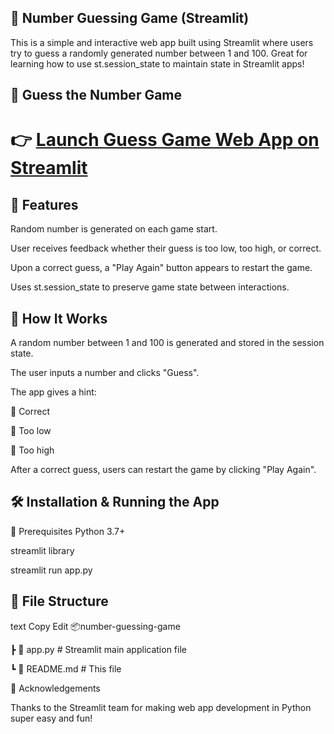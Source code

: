 ## 🎯 Number Guessing Game (Streamlit)
This is a simple and interactive web app built using Streamlit where users try to guess a randomly generated number between 1 and 100. Great for learning how to use st.session_state to maintain state in Streamlit apps!

## 🎯 Guess the Number Game

# 👉 [Launch Guess Game Web App on Streamlit](https://guessgame-jrkpyhmpmvqpn26usj7ced.streamlit.app/)


## 🚀 Features
Random number is generated on each game start.

User receives feedback whether their guess is too low, too high, or correct.

Upon a correct guess, a "Play Again" button appears to restart the game.

Uses st.session_state to preserve game state between interactions.


## 🧩 How It Works
A random number between 1 and 100 is generated and stored in the session state.

The user inputs a number and clicks "Guess".

The app gives a hint:

🎯 Correct

🔽 Too low

🔼 Too high

After a correct guess, users can restart the game by clicking "Play Again".

## 🛠️ Installation & Running the App

🔧 Prerequisites
Python 3.7+

streamlit library

streamlit run app.py

## 📁 File Structure
text
Copy
Edit
📦number-guessing-game

 ┣ 📄 app.py            # Streamlit main application file
 
 ┗ 📄 README.md         # This file
 
🙌 Acknowledgements

Thanks to the Streamlit team for making web app development in Python super easy and fun!



